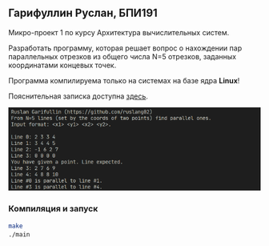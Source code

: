 ## Гарифуллин Руслан, БПИ191

Микро-проект 1 по курсу Архитектура вычислительных систем.

Разработать программу, которая решает вопрос о нахождении пар параллельных отрезков из общего числа N=5 отрезков, заданных координатами концевых точек.

Программа компилируема только на системах на базе ядра **Linux**!

Пояснительная записка доступна [здесь](./ExplanatoryNote.pdf).

![screenshot.png](screenshot.png)

### Компиляция и запуск

```bash
make
./main
```